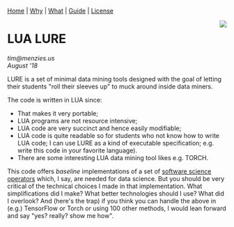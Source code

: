 [Home](https://lualure.github.io/info/index) |
[Why](https://lualure.github.io/info/WHY) |
[What](https://lualure.github.io/info/WHAT) |
[Guide](https://lualure.github.io/info/GUIDE) |
[License](LICENSE.md)

<img align=right src="https://avatars6.githubusercontent.com/u/30064709?v=4&s=200">

# LUA LURE

_tim@menzies.us_    
_August '18_ 

LURE is a set of minimal data mining tools designed with the goal of letting their students "roll their sleeves up" to muck around inside data miners.

The code is written in LUA since:

- That makes it very portable;
- LUA programs are not resource intensive;
- LUA code are very succinct and hence easily modifiable;
- LUA code is quite readable so for students who not know how to write LUA code; I can use LURE as a kind of executable specification; e.g. write this code in your favorite language).
- There are some interesting LUA data mining tool likes e.g. TORCH.

This code offers _baseline_ implementations of a set of 
[software science operators](https://lualure.github.io/info/WHAT.html) which, I say, are needed for data science. But you should be very critical of the technical choices I made in that implementation. What simplifications did I make? What better technologies should I use? What did I overlook? And (here's the trap) if you think you can handle the above in (e.g.) TensorFlow or Torch or using 100 other methods, I would lean forward and say "yes? really? show me how".


